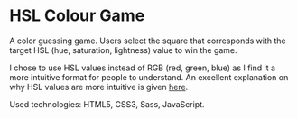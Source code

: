 # HSL Colour Game

A color guessing game. Users select the square that corresponds with the target HSL (hue, saturation, lightness) value to win the game.

I chose to use HSL values instead of RGB (red, green, blue) as I find it a more intuitive format for people to understand. An excellent explanation on why HSL values are more intuitive is given [here](https://stackoverflow.com/questions/26059228/css-hsl-or-rgba-colors/43795837).

Used technologies: HTML5, CSS3, Sass, JavaScript.
